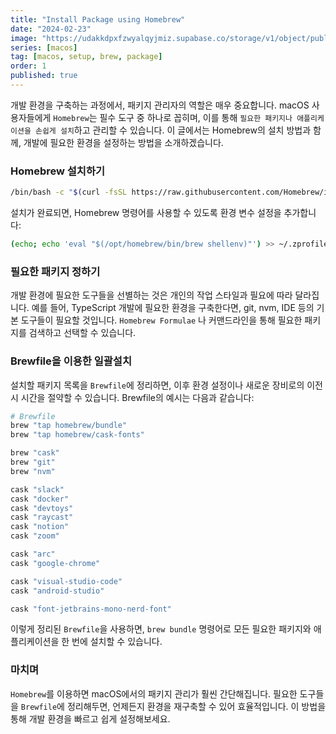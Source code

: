```yaml
---
title: "Install Package using Homebrew"
date: "2024-02-23"
image: "https://udakkdpxfzwyalqyjmiz.supabase.co/storage/v1/object/public/images/blog-macos.png"
series: [macos]
tag: [macos, setup, brew, package]
order: 1
published: true
---
```


개발 환경을 구축하는 과정에서, 패키지 관리자의 역할은 매우 중요합니다. macOS 사용자들에게 `Homebrew`는 필수 도구 중 하나로 꼽히며, 이를 통해 `필요한 패키지나 애플리케이션을 손쉽게 설치`하고 관리할 수 있습니다. 이 글에서는 Homebrew의 설치 방법과 함께, 개발에 필요한 환경을 설정하는 방법을 소개하겠습니다.

### Homebrew 설치하기

```bash title="install homebrew"
/bin/bash -c "$(curl -fsSL https://raw.githubusercontent.com/Homebrew/install/HEAD/install.sh)"
```

설치가 완료되면, Homebrew 명령어를 사용할 수 있도록 환경 변수 설정을 추가합니다:

```bash title="set homebrew path"
(echo; echo 'eval "$(/opt/homebrew/bin/brew shellenv)"') >> ~/.zprofile
```

### 필요한 패키지 정하기

개발 환경에 필요한 도구들을 선별하는 것은 개인의 작업 스타일과 필요에 따라 달라집니다. 예를 들어, TypeScript 개발에 필요한 환경을 구축한다면, git, nvm, IDE 등의 기본 도구들이 필요할 것입니다. `Homebrew Formulae` 나 커맨드라인을 통해 필요한 패키지를 검색하고 선택할 수 있습니다.

### Brewfile을 이용한 일괄설치

설치할 패키지 목록을 `Brewfile`에 정리하면, 이후 환경 설정이나 새로운 장비로의 이전 시 시간을 절약할 수 있습니다. Brewfile의 예시는 다음과 같습니다:

```bash title="Brewfile"
# Brewfile
brew "tap homebrew/bundle"
brew "tap homebrew/cask-fonts"

brew "cask"
brew "git"
brew "nvm"

cask "slack"
cask "docker"
cask "devtoys"
cask "raycast"
cask "notion"
cask "zoom"

cask "arc"
cask "google-chrome"

cask "visual-studio-code"
cask "android-studio"

cask "font-jetbrains-mono-nerd-font"
```

이렇게 정리된 `Brewfile`을 사용하면, `brew bundle` 명령어로 모든 필요한 패키지와 애플리케이션을 한 번에 설치할 수 있습니다.

### 마치며

`Homebrew`를 이용하면 macOS에서의 패키지 관리가 훨씬 간단해집니다. 필요한 도구들을 `Brewfile`에 정리해두면, 언제든지 환경을 재구축할 수 있어 효율적입니다. 이 방법을 통해 개발 환경을 빠르고 쉽게 설정해보세요.
